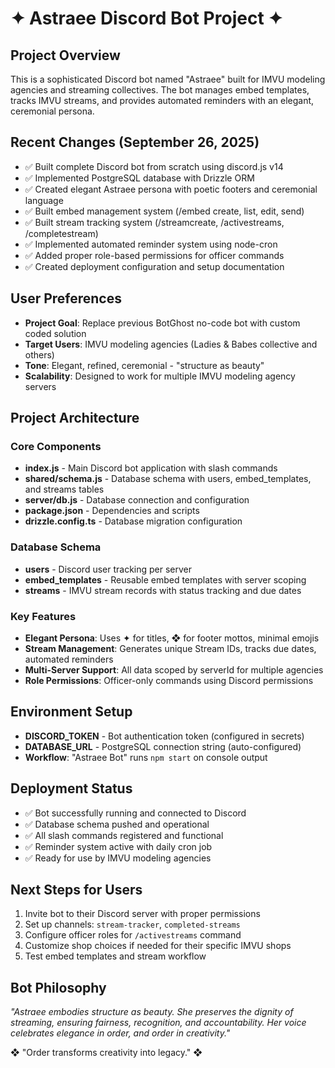 # ✦ Astraee Discord Bot Project ✦

## Project Overview
This is a sophisticated Discord bot named "Astraee" built for IMVU modeling agencies and streaming collectives. The bot manages embed templates, tracks IMVU streams, and provides automated reminders with an elegant, ceremonial persona.

## Recent Changes (September 26, 2025)
- ✅ Built complete Discord bot from scratch using discord.js v14
- ✅ Implemented PostgreSQL database with Drizzle ORM
- ✅ Created elegant Astraee persona with poetic footers and ceremonial language
- ✅ Built embed management system (/embed create, list, edit, send)
- ✅ Built stream tracking system (/streamcreate, /activestreams, /completestream)
- ✅ Implemented automated reminder system using node-cron
- ✅ Added proper role-based permissions for officer commands
- ✅ Created deployment configuration and setup documentation

## User Preferences
- **Project Goal**: Replace previous BotGhost no-code bot with custom coded solution
- **Target Users**: IMVU modeling agencies (Ladies & Babes collective and others)
- **Tone**: Elegant, refined, ceremonial - "structure as beauty"
- **Scalability**: Designed to work for multiple IMVU modeling agency servers

## Project Architecture

### Core Components
- **index.js** - Main Discord bot application with slash commands
- **shared/schema.js** - Database schema with users, embed_templates, and streams tables
- **server/db.js** - Database connection and configuration
- **package.json** - Dependencies and scripts
- **drizzle.config.ts** - Database migration configuration

### Database Schema
- **users** - Discord user tracking per server
- **embed_templates** - Reusable embed templates with server scoping
- **streams** - IMVU stream records with status tracking and due dates

### Key Features
- **Elegant Persona**: Uses ✦ for titles, ❖ for footer mottos, minimal emojis
- **Stream Management**: Generates unique Stream IDs, tracks due dates, automated reminders
- **Multi-Server Support**: All data scoped by serverId for multiple agencies
- **Role Permissions**: Officer-only commands using Discord permissions

## Environment Setup
- **DISCORD_TOKEN** - Bot authentication token (configured in secrets)
- **DATABASE_URL** - PostgreSQL connection string (auto-configured)
- **Workflow**: "Astraee Bot" runs `npm start` on console output

## Deployment Status
- ✅ Bot successfully running and connected to Discord
- ✅ Database schema pushed and operational  
- ✅ All slash commands registered and functional
- ✅ Reminder system active with daily cron job
- ✅ Ready for use by IMVU modeling agencies

## Next Steps for Users
1. Invite bot to their Discord server with proper permissions
2. Set up channels: `stream-tracker`, `completed-streams`
3. Configure officer roles for `/activestreams` command
4. Customize shop choices if needed for their specific IMVU shops
5. Test embed templates and stream workflow

## Bot Philosophy
*"Astraee embodies structure as beauty. She preserves the dignity of streaming, ensuring fairness, recognition, and accountability. Her voice celebrates elegance in order, and order in creativity."*

❖ "Order transforms creativity into legacy." ❖